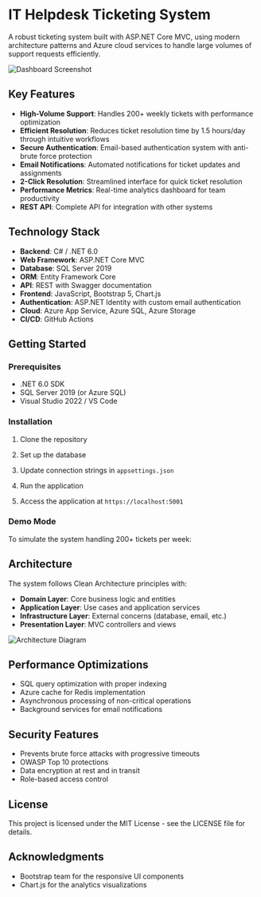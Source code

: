 # IT Helpdesk Ticketing System

A robust ticketing system built with ASP.NET Core MVC, using modern architecture patterns and Azure cloud services to handle large volumes of support requests efficiently.

![Dashboard Screenshot](docs/screenshots/dashboard.png)

## Key Features

- **High-Volume Support**: Handles 200+ weekly tickets with performance optimization
- **Efficient Resolution**: Reduces ticket resolution time by 1.5 hours/day through intuitive workflows
- **Secure Authentication**: Email-based authentication system with anti-brute force protection
- **Email Notifications**: Automated notifications for ticket updates and assignments
- **2-Click Resolution**: Streamlined interface for quick ticket resolution
- **Performance Metrics**: Real-time analytics dashboard for team productivity
- **REST API**: Complete API for integration with other systems

## Technology Stack

- **Backend**: C# / .NET 6.0
- **Web Framework**: ASP.NET Core MVC
- **Database**: SQL Server 2019
- **ORM**: Entity Framework Core
- **API**: REST with Swagger documentation
- **Frontend**: JavaScript, Bootstrap 5, Chart.js
- **Authentication**: ASP.NET Identity with custom email authentication
- **Cloud**: Azure App Service, Azure SQL, Azure Storage
- **CI/CD**: GitHub Actions

## Getting Started

### Prerequisites

- .NET 6.0 SDK
- SQL Server 2019 (or Azure SQL)
- Visual Studio 2022 / VS Code

### Installation

1. Clone the repository

2. Set up the database

3. Update connection strings in `appsettings.json`

4. Run the application

5. Access the application at `https://localhost:5001`

### Demo Mode

To simulate the system handling 200+ tickets per week:

## Architecture

The system follows Clean Architecture principles with:

- **Domain Layer**: Core business logic and entities
- **Application Layer**: Use cases and application services
- **Infrastructure Layer**: External concerns (database, email, etc.)
- **Presentation Layer**: MVC controllers and views

![Architecture Diagram](docs/architecture/system-architecture.png)

## Performance Optimizations

- SQL query optimization with proper indexing
- Azure cache for Redis implementation
- Asynchronous processing of non-critical operations
- Background services for email notifications

## Security Features

- Prevents brute force attacks with progressive timeouts
- OWASP Top 10 protections
- Data encryption at rest and in transit
- Role-based access control

## License

This project is licensed under the MIT License - see the LICENSE file for details.

## Acknowledgments

- Bootstrap team for the responsive UI components
- Chart.js for the analytics visualizations
